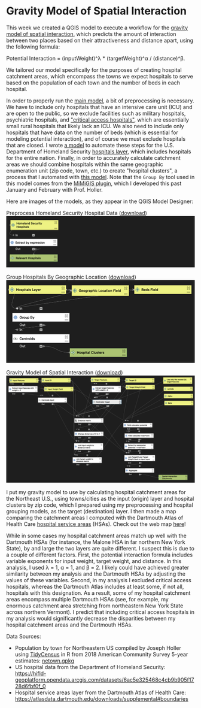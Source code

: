 # Gravity Model of Spatial Interaction

This week we created a QGIS model to execute a workflow for the [gravity model of spatial interaction](https://gis4dev.github.io/lessons/02a_gravitymodel.html), which predicts the amount of interaction between two places based on their attractiveness and distance apart, using the following formula:

Potential Interaction = (inputWeight)^λ * (targetWeight)^α / (distance)^β.

We tailored our model specifically for the purposes of creating hospital catchment areas, which encompass the towns we expect hospitals to serve based on the population of each town and the number of beds in each hospital.

In order to properly run the [main model](models/gravity_model.model3), a bit of preprocessing is necessary. We have to include only hospitals that have an intensive care unit (ICU) and are open to the public, so we exclude facilities such as military hospitals, psychiatric hospitals, and ["critical access hospitals"](https://www.ruralhealthinfo.org/topics/critical-access-hospitals), which are essentially small rural hospitals that likely lack an ICU. We also need to include only hospitals that have data on the number of beds (which is essential for modeling potential interaction), and of course we must exclude hospitals that are closed. I wrote [a model](models/preprocess_homelandSecurityHospitals.model3) to automate these steps for the U.S. Department of Homeland Security [hospitals layer](https://hifld-geoplatform.opendata.arcgis.com/datasets/6ac5e325468c4cb9b905f1728d6fbf0f_0), which includes hospitals for the entire nation. Finally, in order to accurately calculate catchment areas we should combine hospitals within the same geographic enumeration unit (zip code, town, etc.) to create "hospital clusters", a process that I automated with [this model](models/groupHosps_byGeographicLocation.model3). Note that the `Group By` tool used in this model comes from the [MiMiGIS plugin](https://github.com/GIS4DEV/MiMiGIS), which I developed this past January and February with Prof. Holler.

Here are images of the models, as they appear in the QGIS Model Designer:

Preprocess Homeland Security Hospital Data ([download](models/preprocess_homelandSecurityHospitals.model3))
![Preprocess Homeland Security Hospital Data QGIS Model](assets/images/preprocessModel2.png)

Group Hospitals By Geographic Location ([download](models/groupHosps_byGeographicLocation.model3))
![Group Hospitals By Geographic Location QGIS Model](assets/images/hospitalClustersModel.png)

Gravity Model of Spatial Interaction ([download](models/gravity_model.model3))
![Gravity Model of Spatial Interaction QGIS Model](assets/images/gravityModel.png)

I put my gravity model to use by calculating hospital catchment areas for the Northeast U.S., using towns/cities as the input (origin) layer and hospital clusters by zip code, which I prepared using my preprocessing and hospital grouping models, as the target (destination) layer. I then made a map comparing the catchment areas I computed with the Dartmouth Atlas of Health Care [hospital service areas](https://atlasdata.dartmouth.edu/downloads/supplemental#boundaries) (HSAs). Check out the web map [here](assets/index.html)!

While in some cases my hospital catchment areas match up well with the Dartmouth HSAs (for instance, the Malone HSA in far northern New York State), by and large the two layers are quite different. I suspect this is due to a couple of different factors. First, the potential interaction formula includes variable exponents for input weight, target weight, and distance. In this analysis, I used λ = 1, α = 1, and β = 2. I likely could have achieved greater similarity between my analysis and the Dartmouth HSAs by adjusting the values of these variables. Second, in my analysis I excluded critical access hospitals, whereas the Dartmouth Atlas includes at least some, if not all, hospitals with this designation. As a result, some of my hospital catchment areas encompass multiple Dartmouth HSAs (see, for example, my enormous catchment area stretching from northeastern New York State across northern Vermont). I predict that including critical access hospitals in my analysis would significantly decrease the disparities between my hospital catchment areas and the Dartmouth HSAs.

Data Sources:
 * Population by town for Northeastern US compiled by Joseph Holler using [TidyCensus](https://walker-data.com/tidycensus/) in R from 2018 American Community Survey 5-year estimates: [netown.gpkg](https://gis4dev.github.io/lessons/assets/netown.gpkg)
 * US hospital data from the Department of Homeland Security: https://hifld-geoplatform.opendata.arcgis.com/datasets/6ac5e325468c4cb9b905f1728d6fbf0f_0
 * Hospital service areas layer from the Dartmouth Atlas of Health Care: https://atlasdata.dartmouth.edu/downloads/supplemental#boundaries
